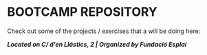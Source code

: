 # BOOTCAMP REPOSITORY
Check out some of the projects / exercises that a will be doing here:

***Located on C/ d'en Llástics, 2 | Organized by Fundació Esplai***